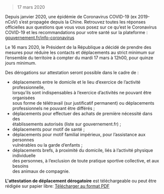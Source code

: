 
> 17 mars 2020

Depuis janvier 2020, une épidémie de Coronavirus COVID-19 (ex 2019-nCoV) s’est propagée depuis la Chine.
Retrouvez toutes les réponses officielles aux questions que vous vous posez sur ce qu’est le Coronavirus COVID-19 et les recommandations pour votre santé sur la plateforme :
[gouvernement.fr/info-coronavirus](https://www.gouvernement.fr/info-coronavirus)


Le 16 mars 2020, le Président de la République a décidé de prendre des mesures pour réduire les contacts et déplacements au strict minimum sur l’ensemble du territoire à compter du mardi 17 mars à 12h00, pour quinze jours minimum.


Des dérogations sur attestation seront possible dans le cadre de :

-   déplacements entre le domicile et le lieu d’exercice de l’activité professionnelle,  
    lorsqu’ils sont indispensables à l’exercice d’activités ne pouvant être organisées  
    sous forme de télétravail (sur justificatif permanent) ou déplacements  
    professionnels ne pouvant être différés ;
-   déplacements pour effectuer des achats de première nécessité dans des  
    établissements autorisés (liste sur gouvernement.fr) ;
-   déplacements pour motif de santé ;
-   déplacements pour motif familial impérieux, pour l’assistance aux personnes  
    vulnérables ou la garde d’enfants ;
-   déplacements brefs, à proximité du domicile, liés à l’activité physique individuelle  
    des personnes, à l’exclusion de toute pratique sportive collective, et aux besoins  
    des animaux de compagnie.


**L'attestation de déplacement dérogatoire** est téléchargeable ou peut être rédigée sur papier libre:
[Télécharger au format PDF](https://github.com/leoboyerbx/covid-mirror/raw/master/Attestation_de_deplacement_derogatoire.pdf)
